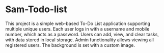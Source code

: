 # Sam-Todo-list
This project is a simple web-based To-Do List application supporting multiple unique users. Each user logs in with a username and mobile number, which acts as a password. Users can add, view, and clear tasks, with data stored in local storage. Admin functionality allows viewing all registered users. The background is set with a custom image.
